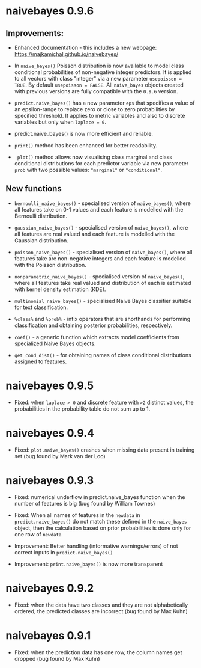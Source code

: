 # naivebayes 0.9.6

## Improvements:

* Enhanced documentation - this includes a new webpage: https://majkamichal.github.io/naivebayes/

* In `naive_bayes()` Poisson distribution is now available to model class conditional probabilities of non-negative integer predictors. It is applied to all vectors with class "integer" via a new parameter `usepoisson = TRUE`. By default `usepoisson = FALSE`. All `naive_bayes` objects created with previous versions are fully compatible with the `0.9.6` version.

* `predict.naive_bayes()` has a new parameter `eps` that specifies a value of an epsilon-range to replace zero or close to zero probabilities by specified threshold. It applies to metric variables and also to discrete variables but only when `laplace = 0`.

* predict.naive_bayes() is now more efficient and reliable.

* `print()` method has been enhanced for better readability.

* ` plot()` method allows now visualising class marginal and class conditional distributions for each predictor variable via new parameter `prob` with two possible values: `"marginal"` or `"conditional"`.

## New functions

* `bernoulli_naive_bayes()` - specialised version of `naive_bayes()`, where all features take on 0-1 values and each feature is modelled with the Bernoulli distribution.
	    
* `gaussian_naive_bayes()` - specialised version of `naive_bayes()`, where all features are real valued and each feature is modelled with the Gaussian distribution.
	   
* `poisson_naive_bayes()` - specialised version of `naive_bayes()`, where all features take are non-negative integers and each feature is modelled with the Poisson distribution.

* `nonparametric_naive_bayes()` - specialised version of `naive_bayes()`, where all features take real valued and distribution of each is estimated with kernel density estimation (KDE).

* `multinomial_naive_bayes()` - specialised Naive Bayes classifier suitable for text classification.
	    
* `%class%` and `%prob%` - infix operators that are shorthands for performing classification and obtaining posterior probabilities, respectively.
	    
* `coef()` - a generic function which extracts model coefficients from specialized Naive Bayes objects.
	    
* `get_cond_dist()` - for obtaining names of class conditional distributions assigned to features.

# naivebayes 0.9.5

* Fixed: when `laplace > 0` and discrete feature with `>2` distinct values, the probabilities in the probability table do not sum up to 1.

# naivebayes 0.9.4

* Fixed: `plot.naive_bayes()` crashes when missing data present in training set (bug found by Mark van der Loo)

# naivebayes 0.9.3

* Fixed: numerical underflow in predict.naive_bayes function when the number of features is big (bug found by William Townes)

* Fixed: When all names of features in the `newdata` in `predict.naive_bayes()` do not match these defined in the `naive_bayes` object, then the calculation based on prior probabilities is done only for one row of `newdata`

* Improvement: Better handling (informative warnings/errors) of not correct inputs in `predict.naive_bayes()` 

* Improvement: `print.naive_bayes()` is now more transparent

# naivebayes 0.9.2

* Fixed: when the data have two classes and they are not alphabetically ordered, the predicted classes are incorrect (bug found by Max Kuhn)

# naivebayes 0.9.1

* Fixed: when the prediction data has one row, the column names get dropped (bug found by Max Kuhn)
	
